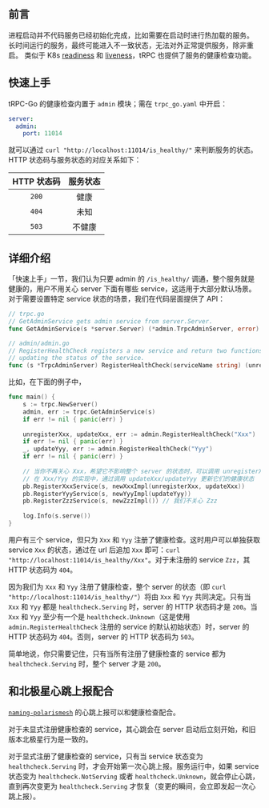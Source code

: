 ## 前言

进程启动并不代码服务已经初始化完成，比如需要在启动时进行热加载的服务。
长时间运行的服务，最终可能进入不一致状态，无法对外正常提供服务，除非重启。
类似于 K8s [readiness](https://kubernetes.io/docs/tasks/configure-pod-container/configure-liveness-readiness-startup-probes/#define-readiness-probes) 和 [liveness](https://kubernetes.io/docs/tasks/configure-pod-container/configure-liveness-readiness-startup-probes/#define-a-liveness-http-request)，tRPC 也提供了服务的健康检查功能。

## 快速上手

tRPC-Go 的健康检查内置于 `admin` 模块；需在 `trpc_go.yaml` 中开启：
```yaml
server:
  admin:
    port: 11014
```
就可以通过 `curl "http://localhost:11014/is_healthy/"` 来判断服务的状态。HTTP 状态码与服务状态的对应关系如下：

| HTTP 状态码 | 服务状态 |
| :-: | :-: |
| `200` | 健康 |
| `404` | 未知 |
| `503` | 不健康 |

## 详细介绍

「快速上手」一节，我们认为只要 admin 的 `/is_healthy/` 调通，整个服务就是健康的，用户不用关心 server 下面有哪些 service，这适用于大部分默认场景。  
对于需要设置特定 service 状态的场景，我们在代码层面提供了 API：
```go
// trpc.go
// GetAdminService gets admin service from server.Server.
func GetAdminService(s *server.Server) (*admin.TrpcAdminServer, error)

// admin/admin.go
// RegisterHealthCheck registers a new service and return two functions, one for unregistering the service and one for
// updating the status of the service.
func (s *TrpcAdminServer) RegisterHealthCheck(serviceName string) (unregister func(), update func(healthcheck.Status), err error)
```
比如，在下面的例子中，
```go
func main() {
	s := trpc.NewServer()
	admin, err := trpc.GetAdminService(s)
	if err != nil { panic(err) }
	
	unregisterXxx, updateXxx, err := admin.RegisterHealthCheck("Xxx")
	if err != nil { panic(err) }
	_, updateYyy, err := admin.RegisterHealthCheck("Yyy")
	if err != nil { panic(err) }
	
	// 当你不再关心 Xxx，希望它不影响整个 server 的状态时，可以调用 unregisterXxx
	// 在 Xxx/Yyy 的实现中，通过调用 updateXxx/updateYyy 更新它们的健康状态
	pb.RegisterXxxService(s, newXxxImpl(unregisterXxx, updateXxx))
	pb.RegisterYyyService(s, newYyyImpl(updateYyy))
	pb.RegisterZzzService(s, newZzzImpl()) // 我们不关心 Zzz
	
	log.Info(s.serve())
}
```
用户有三个 service，但只为 `Xxx` 和 `Yyy` 注册了健康检查。这时用户可以单独获取 service `Xxx` 的状态，通过在 url 后追加 `Xxx` 即可：`curl "http://localhost:11014/is_healthy/Xxx"`。对于未注册的 service `Zzz`，其 HTTP 状态码为 `404`。

因为我们为 `Xxx` 和 `Yyy` 注册了健康检查，整个 server 的状态（即 `curl "http://localhost:11014/is_healthy/"`）将由 `Xxx` 和 `Yyy` 共同决定。只有当 `Xxx` 和 `Yyy` 都是 `healthcheck.Serving` 时，server 的 HTTP 状态码才是 `200`。当 `Xxx` 和 `Yyy` 至少有一个是 `healthcheck.Unknown`（这是使用 `admin.RegisterHealthCheck` 注册的 service 的默认初始状态）时，server 的 HTTP 状态码为 `404`。否则，server 的 HTTP 状态码为 `503`。

简单地说，你只需要记住，只有当所有注册了健康检查的 service 都为 `healthcheck.Serving` 时，整个 server 才是 `200`。

## 和北极星心跳上报配合

[`naming-polarismesh`](https://github.com/trpc-ecosystem/go-naming-polarismesh) 的心跳上报可以和健康检查配合。

对于未显式注册健康检查的 service，其心跳会在 server 启动后立刻开始，和旧版本北极星行为是一致的。

对于显式注册了健康检查的 service，只有当 service 状态变为 `healthcheck.Serving` 时，才会开始第一次心跳上报。服务运行中，如果 service 状态变为 `healthcheck.NotServing` 或者 `healthcheck.Unknown`，就会停止心跳，直到再次变更为 `healthcheck.Serving` 才恢复（变更的瞬间，会立即发起一次心跳上报）。
